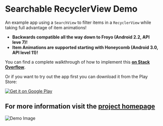 # Searchable RecyclerView Demo

An example app using a `SearchView` to filter items in a `RecyclerView` while taking full advantage of item animations!

 - **Backwards compatible all the way down to Froyo (Android 2.2, API leve 7)!**
 - **Item Animations are supported starting with Honeycomb (Android 3.0, API level 11)!**

You can find a complete walkthrough of how to implement this [**on Stack Overflow**](http://stackoverflow.com/a/30429439/2310866).

Or if you want to try out the app first you can download it from the Play Store:

[![Get it on Google Play](https://developer.android.com/images/brand/en_generic_rgb_wo_60.png)](https://play.google.com/store/apps/details?id=com.github.wrdlbrnft.searchablerecyclerviewdemo)

## **For more information visit the [project homepage](https://wrdlbrnft.github.io/Searchable-RecyclerView-Demo/)**

![Demo Image](http://i.stack.imgur.com/qDtH7.gif)